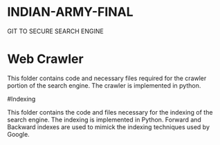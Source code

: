 # INDIAN-ARMY-FINAL
GIT TO SECURE SEARCH ENGINE

# Web Crawler

This folder contains code and necessary files required for the crawler portion of the search engine. 
The crawler is implemented in python. 

#Indexing 

This folder contains the code and files necessary for the indexing of the search engine. 
The indexing is implemented in Python. Forward and Backward indexes are used to mimick the indexing techniques used by Google.


